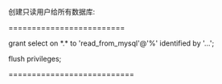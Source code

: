 创建只读用户给所有数据库:

=========================

grant select on \*.\* to 'read_from_mysql'@'%' identified by '...';

flush privileges;

===========================